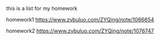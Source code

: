 this is a list for my homework

homework1   https://www.zybuluo.com/ZYQing/note/1066654


homework2   https://www.zybuluo.com/ZYQing/note/1076747

